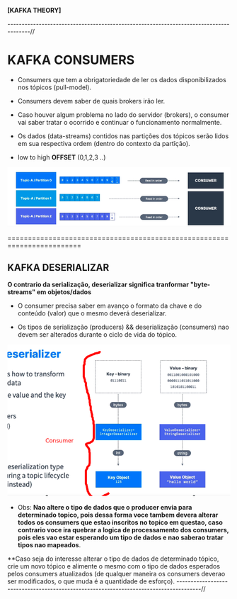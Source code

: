 **[KAFKA THEORY]**

--------------------------------------------------------------------------------------//

# KAFKA CONSUMERS

* Consumers que tem a obrigatoriedade de ler os dados disponibilizados nos tópicos (pull-model).

* Consumers devem saber de quais brokers irão ler.

* Caso houver algum problema no lado do servidor (brokers), o consumer vai saber tratar o ocorrido e 
  continuar o funcionamento normalmente.

* Os dados (data-streams) contidos nas partições dos tópicos serão lidos em sua respectiva ordem (dentro do contexto da partĩção).
 - low to high **OFFSET** (0,1,2,3 ..)
 
![consumer_reading](images/kafka_consumer.png)


========================================================================

## KAFKA DESERIALIZAR

**O contrario da serialização, deserializar significa tranformar "byte-streams" em objetos/dados**

* O consumer precisa saber em avanço o formato da chave e do conteúdo (valor) que o mesmo deverá deserializar.

* Os tipos de serialização (producers) && deserialização (consumers) nao devem ser alterados durante o ciclo de vida 
  do tópico.

![kafka_deserializer](images/kafka_deserializer.png)

- Obs: **Nao altere o tipo de dados que o producer envia para determinado topico, pois dessa forma voce tambem devera alterar todos os consumers que estao inscritos no topico em questao, caso contrario voce ira quebrar a logica de processamento dos consumers, pois eles vao estar esperando um tipo de dados e nao saberao tratar tipos nao mapeados**.

**Caso seja do interesse alterar o tipo de dados de determinado tópico, crie um novo tópico e alimente o mesmo com o tipo de dados esperados pelos consumers atualizados (de qualquer maneira os consumers deverao ser modificados, o que muda é a quantidade de esforço).
--------------------------------------------------------------------------------------//